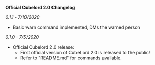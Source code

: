 **Official Cubelord 2.0 Changelog**

*0.1.1* - *7/10/2020*
- Basic warn command implemented, DMs the warned person 

*0.1.0 - 7/5/2020*

- Official Cubelord 2.0 release: 
    * First official version of CubeLord 2.0 is released to the public!
    * Refer to "README.md" for commands available. 
   
